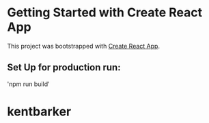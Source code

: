 # Getting Started with Create React App

This project was bootstrapped with [Create React App](https://github.com/facebook/create-react-app).

## Set Up for production run:
'npm run build'
# kentbarker

